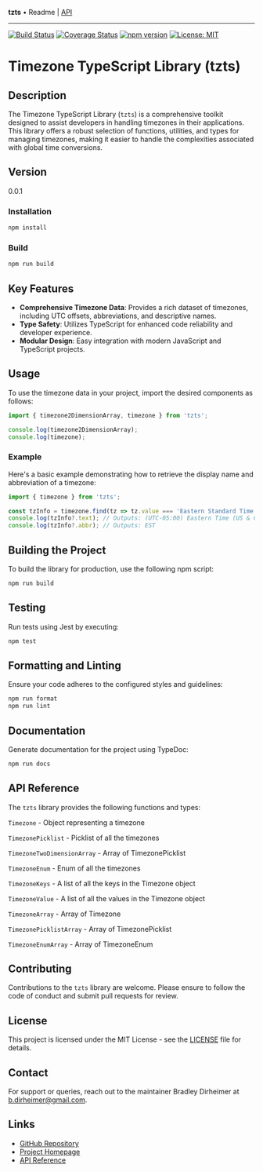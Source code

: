 **tzts** • Readme \| [API](globals.md)

***

[![Build Status](https://travis-ci.com/dirheimerb/tzts.svg?branch=main)](https://travis-ci.com/dirheimerb/tzts)
[![Coverage Status](https://coveralls.io/repos/github/dirheimerb/tzts/badge.svg?branch=main)](https://coveralls.io/github/dirheimerb/tzts?branch=main)
[![npm version](https://badge.fury.io/js/tzts.svg)](https://badge.fury.io/js/tzts)
[![License: MIT](https://img.shields.io/badge/License-MIT-yellow.svg)](https://opensource.org/licenses/MIT)

# Timezone TypeScript Library (tzts)

## Description
The Timezone TypeScript Library (`tzts`) is a comprehensive toolkit designed to assist developers in handling timezones in their applications. This library offers a robust selection of functions, utilities, and types for managing timezones, making it easier to handle the complexities associated with global time conversions.

## Version
0.0.1

### Installation

```bash
npm install
```

### Build

```bash
npm run build
```

## Key Features
- **Comprehensive Timezone Data**: Provides a rich dataset of timezones, including UTC offsets, abbreviations, and descriptive names.
- **Type Safety**: Utilizes TypeScript for enhanced code reliability and developer experience.
- **Modular Design**: Easy integration with modern JavaScript and TypeScript projects.

## Usage
To use the timezone data in your project, import the desired components as follows:
```typescript
import { timezone2DimensionArray, timezone } from 'tzts';

console.log(timezone2DimensionArray);
console.log(timezone);
```

### Example
Here's a basic example demonstrating how to retrieve the display name and abbreviation of a timezone:
```typescript
import { timezone } from 'tzts';

const tzInfo = timezone.find(tz => tz.value === 'Eastern Standard Time');
console.log(tzInfo?.text); // Outputs: (UTC-05:00) Eastern Time (US & Canada)
console.log(tzInfo?.abbr); // Outputs: EST
```

## Building the Project
To build the library for production, use the following npm script:
```bash
npm run build
```

## Testing
Run tests using Jest by executing:
```bash
npm test
```

## Formatting and Linting
Ensure your code adheres to the configured styles and guidelines:
```bash
npm run format
npm run lint
```

## Documentation
Generate documentation for the project using TypeDoc:
```bash
npm run docs
```

## API Reference
The `tzts` library provides the following functions and types:

`Timezone` - Object representing a timezone

`TimezonePicklist` - Picklist of all the timezones

`TimezoneTwoDimensionArray` - Array of TimezonePicklist

`TimezoneEnum` - Enum of all the timezones

`TimezoneKeys` - A list of all the keys in the Timezone object

`TimezoneValue` - A list of all the values in the Timezone object

`TimezoneArray` - Array of Timezone

`TimezonePicklistArray` - Array of TimezonePicklist

`TimezoneEnumArray` - Array of TimezoneEnum

## Contributing
Contributions to the `tzts` library are welcome. Please ensure to follow the code of conduct and submit pull requests for review.

## License
This project is licensed under the MIT License - see the [LICENSE](LICENSE) file for details.

## Contact
For support or queries, reach out to the maintainer Bradley Dirheimer at [b.dirheimer@gmail.com](mailto:b.dirheimer@gmail.com).

## Links
- [GitHub Repository](https://github.com/dirheimerb/tzts)
- [Project Homepage](https://github.com/dirheimerb/tzts#readme)
- [API Reference](globals.md)
